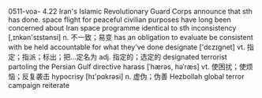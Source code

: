 0511-voa-
4.22
Iran's Islamic Revolutionary Guard Corps
announce that sth has done.
space flight for peaceful civilian purposes
have long been concerned about Iran space programme
identical to sth
inconsistency [,ɪnkən'sɪstənsi] n. 不一致；易变
has an obligation to
evaluate
be consistent with
be held accountable for what they've done
designate ['dɛzɪɡnet]
vt. 指定；指派；标出；把…定名为
adj. 指定的；选定的
designated terrorist
partoling the Persian Gulf
directive
harass [ˈhærəs, həˈræs] vt. 使困扰；使烦恼；反复袭击
hypocrisy [hɪ'pɑkrəsi] n. 虚伪；伪善
Hezbollah
global terror campaign
reiterate
